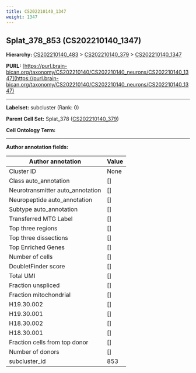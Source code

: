 ```yaml
---
title: CS202210140_1347
weight: 1347
---
```

## Splat_378_853 (CS202210140_1347)
<b>Hierarchy: </b>
[CS202210140_483](../CS202210140_483) >
[CS202210140_379](../CS202210140_379) >
[CS202210140_1347](../CS202210140_1347)

**PURL:** [https://purl.brain-bican.org/taxonomy/CS202210140/CS202210140_neurons/CS202210140_1347](https://purl.brain-bican.org/taxonomy/CS202210140/CS202210140_neurons/CS202210140_1347)

---


**Labelset:** subcluster (Rank: 0)

**Parent Cell Set:** Splat_378 ([CS202210140_379](../CS202210140_379))



**Cell Ontology Term:** 

[MARKER GENES.]: #


---

[TRANSFERRED ANNOTATIONS.]: #


[AUTHOR ANNOTATION FIELDS.]: #


**Author annotation fields:**

| Author annotation | Value |
|-------------------|-------|
|Cluster ID|None|
|Class auto_annotation|[]|
|Neurotransmitter auto_annotation|[]|
|Neuropeptide auto_annotation|[]|
|Subtype auto_annotation|[]|
|Transferred MTG Label|[]|
|Top three regions|[]|
|Top three dissections|[]|
|Top Enriched Genes|[]|
|Number of cells|[]|
|DoubletFinder score|[]|
|Total UMI|[]|
|Fraction unspliced|[]|
|Fraction mitochondrial|[]|
|H19.30.002|[]|
|H19.30.001|[]|
|H18.30.002|[]|
|H18.30.001|[]|
|Fraction cells from top donor|[]|
|Number of donors|[]|
|subcluster_id|853|
